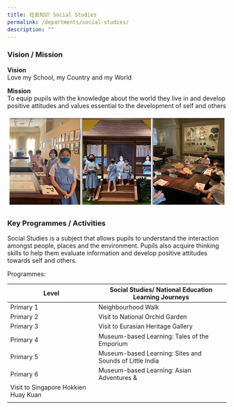 ```yaml
---
title: 社会知识 Social Studies
permalink: /departments/social-studies/
description: ""
---
```

### Vision / Mission

**Vision** <br>
Love my School, my Country and my World

**Mission** <br>
To equip pupils with the knowledge about the world they live in and develop positive attitudes and values essential to the development of self and others

![](/images/Banner_SS_2021_2.jpg)

### Key Programmes / Activities

Social Studies is a subject that allows pupils to understand the interaction amongst people, places and the environment. Pupils also acquire thinking skills to help them evaluate information and develop positive attitudes towards self and others.&nbsp;

Programmes:

| Level | Social Studies/ National Education Learning Journeys |
|---|---|
| Primary 1 | Neighbourhood Walk |
| Primary 2 | Visit to National Orchid Garden |
| Primary 3 | Visit to Eurasian Heritage Gallery |
| Primary 4 | Museum-based Learning: Tales of the Emporium  |
| Primary 5 | Museum-based Learning: Sites and Sounds of Little India |
| Primary 6 | Museum-based Learning: Asian Adventures &amp; 
Visit to Singapore Hokkien Huay Kuan |
| | |